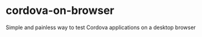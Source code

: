cordova-on-browser
==================

Simple and painless way to test Cordova applications on a desktop browser
